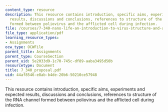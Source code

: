 ```yaml
---
content_type: resource
description: This resource contains introduction, specific aims, experiments and expected
  results, discussions and conclusions, references to structure of the RNA channel
  formed between poliovirus and the afflicted cell during infection.
file: /courses/7-340-nano-life-an-introduction-to-virus-structure-and-assembly-fall-2005/44af8546e8abb4de20b650210ce57948_7_340_proposal.pdf
file_type: application/pdf
learning_resource_types:
- Assignments
ocw_type: OCWFile
parent_title: Assignments
parent_type: CourseSection
parent_uid: 5e2033d9-1c70-745c-df89-aaba3495d50b
resourcetype: Document
title: 7_340_proposal.pdf
uid: 44af8546-e8ab-b4de-20b6-50210ce57948
---
```

This resource contains introduction, specific aims, experiments and expected results, discussions and conclusions, references to structure of the RNA channel formed between poliovirus and the afflicted cell during infection.

